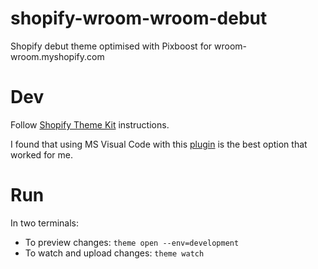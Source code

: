 # shopify-wroom-wroom-debut
Shopify debut theme optimised with Pixboost for wroom-wroom.myshopify.com

# Dev

Follow [Shopify Theme Kit](https://shopify.github.io/themekit/) instructions.

I found that using MS Visual Code with this [plugin](https://github.com/GingerBear/vscode-liquid) is the best option that worked for me.

# Run

In two terminals:

* To preview changes: `theme open --env=development`
* To watch and upload changes: `theme watch`